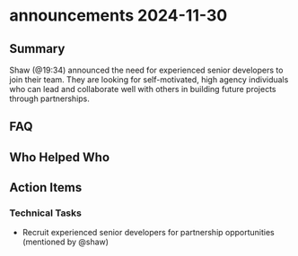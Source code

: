 # announcements 2024-11-30

## Summary

Shaw (@19:34) announced the need for experienced senior developers to join their team. They are looking for self-motivated, high agency individuals who can lead and collaborate well with others in building future projects through partnerships.

## FAQ

## Who Helped Who

## Action Items

### Technical Tasks

- Recruit experienced senior developers for partnership opportunities (mentioned by @shaw)

